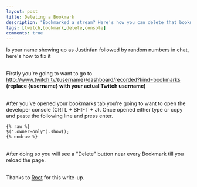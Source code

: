 ```yaml
---
layout: post
title: Deleting a Bookmark
description: "Bookmarked a stream? Here's how you can delete that bookmark!"
tags: [twitch,bookmark,delete,console]
comments: true
---
```


Is your name showing up as Justinfan followed by random numbers in chat, here's how to fix it

<br>Firstly you're going to want to go to http://www.twitch.tv/{username}/dashboard/recorded?kind=bookmarks **(replace {username} with your actual Twitch username)**

<br>After you've opened your bookmarks tab you're going to want to open the developer console (CRTL + SHIFT + J). Once opened either type or copy and paste the following line and press enter.

    {% raw %}
    $(".owner-only").show();
    {% endraw %}

<br>After doing so you will see a "Delete" button near every Bookmark till you reload the page.

<br>Thanks to [Root](https://twitter.com/commanderroot) for this write-up.
